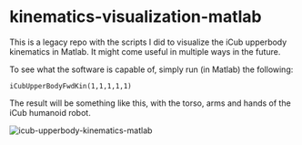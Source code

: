 # kinematics-visualization-matlab

This is a legacy repo with the scripts I did to visualize the iCub upperbody kinematics in Matlab. It might come useful in multiple ways in the future.

To see what the software is capable of, simply run (in Matlab) the following:

```
iCubUpperBodyFwdKin(1,1,1,1,1)
```

The result will be something like this, with the torso, arms and hands of the iCub humanoid robot.

![icub-upperbody-kinematics-matlab](https://cloud.githubusercontent.com/assets/4378663/14118673/9a80d06a-f5b8-11e5-9dd0-f2613a4f9537.png)

